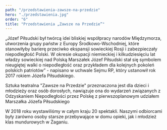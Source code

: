 ```yaml
---
path: "/przedstawienia-zawsze-na-przedzie"
hero: "./przedstawienia.jpg"
order: "6"
title: "Przedstawienia „Zawsze na Przedzie”"
---
```


„Józef Piłsudski był twórcą idei bliskiej współpracy narodów Międzymorza, utworzenia grupy państw z Europy Środkowo-Wschodniej, które stanowiłyby barierę przeciwko ekspansji sowieckiej Rosji i zabezpieczały niepodległość Polski. W okresie okupacji niemieckiej i kilkudziesięciu lat władzy sowieckiej nad Polską Marszałek Józef Piłsudski stał się symbolem nieugiętej walki o niepodległość oraz przykładem dla kolejnych pokoleń polskich patriotów” - napisano w uchwale Sejmu RP, który ustanowił rok 2017 rokiem Józefa Piłsudskiego.

Sztuka teatralna "Zawsze na Przedzie" przeznaczona jest dla dzieci i młodzieży oraz osób dorosłych, nawiązuje ona do wydarzeń związanych z Odzyskaniem Niepodległości przez Polskę z pierwszoplanowym udziałem Marszałka Józefa Piłsudskiego

W 2018 roku wystawiliśmy w całym kraju 20 spektakli. Naszymi odbiorcami były zarówno osoby starsze przebywające w domu opieki, jak i młodzież klas mundurowych w Żaganiu.
